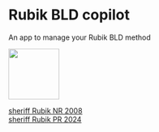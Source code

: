 # Rubik BLD copilot

An app to manage your Rubik BLD method

<img width=100 src="https://i.ibb.co/TcYYJjc/48301f3f3f2449f3eafb874add5a966e-removebg-preview.png">

[sheriff Rubik NR 2008](https://www.youtube.com/watch?v=RD9LsOT2KCQ&ab_channel=sheriff19891989)  
[sheriff Rubik PR 2024](https://www.youtube.com/watch?v=70QKovD5SjE&ab_channel=sheriff19891989)